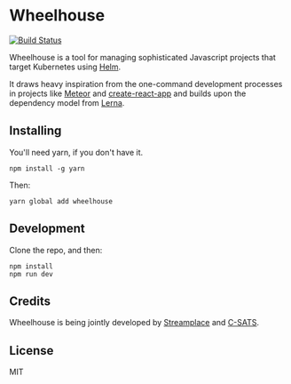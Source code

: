 
# Wheelhouse

[![Build Status](https://travis-ci.org/streamplace/wheelhouse.svg?branch=master)](https://travis-ci.org/streamplace/wheelhouse)

Wheelhouse is a tool for managing sophisticated Javascript projects that target Kubernetes using
[Helm](https://github.com/kubernetes/helm).

It draws heavy inspiration from the one-command development processes in projects like [Meteor](https://www.meteor.com/) and [create-react-app](https://github.com/facebookincubator/create-react-app) and builds upon the dependency model from [Lerna](https://lernajs.io/).

## Installing

You'll need yarn, if you don't have it.

```
npm install -g yarn
```

Then:

```
yarn global add wheelhouse
```

## Development

Clone the repo, and then:

```
npm install
npm run dev
```

## Credits

Wheelhouse is being jointly developed by [Streamplace](https://stream.place) and [C-SATS](https://www.csats.com).

## License

MIT
